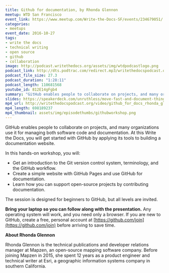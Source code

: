 ```yaml
---
title: Github for documentation, by Rhonda Glennon
meetup: WTD San Francisco
event_link: https://www.meetup.com/Write-the-Docs-SF/events/234679051/
categories:
- meetups
event_date: 2016-10-27
tags:
- write the docs
- technical writing
- open source
- github
- collaboration
image: http://podcast.writethedocs.org/assets/img/wtdpodcastlogo.png
podcast_link: http://dts.podtrac.com/redirect.mp3/writethedocspodcast.org/github-workshop-rhonda-glennon.mp3
podcast_file_size: 27.3
podcast_duration: "1:28:11"
podcast_length: 110681568
youtube_id: 812E14gFgb4
summary: "GitHub enables people to collaborate on projects, and many organizations use it for managing both software code and documentation. At this Write the Docs, you will get started with GitHub by applying its tools to building a documentation website."
slides: https://speakerdeck.com/unruthless/move-fast-and-document-things
mp4_url: http://writethedocspodcast.org/video/github_for_docs_rhonda_glennon.mp4
mp4_length: 698189237
mp4_thumbnail: assets/img/episodethumbs/githubworkshop.png
---
```


GitHub enables people to collaborate on projects, and many organizations use it for managing both software code and documentation. At this Write the Docs, you will get started with GitHub by applying its tools to building a documentation website.

In this hands-on workshop, you will:

* Get an introduction to the Git version control system, terminology, and the GitHub workflow.
* Create a simple website with GitHub Pages and use GitHub for documentation.
* Learn how you can support open-source projects by contributing documentation.

The session is designed for beginners to GitHub, but all levels are invited.

**Bring your laptop so you can follow along with the presentation.** Any operating system will work, and you need only a browser. If you are new to GitHub, create a free, personal account at [https://github.com/join](https://github.com/join) before arriving to save time.

**About Rhonda Glennon**

Rhonda Glennon is the technical publications and developer relations manager at Mapzen, an open-source mapping software company. Before joining Mapzen in 2015, she spent 12 years as a product engineer and technical writer at Esri, a geographic information systems company in southern California.
